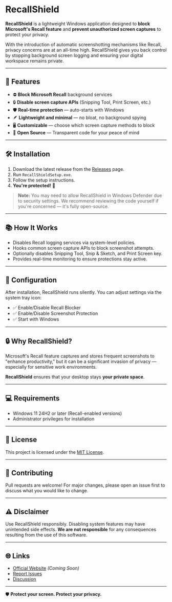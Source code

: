 # RecallShield

**RecallShield** is a lightweight Windows application designed to **block Microsoft's Recall feature** and **prevent unauthorized screen captures** to protect your privacy.

With the introduction of automatic screenshotting mechanisms like Recall, privacy concerns are at an all-time high. RecallShield gives you back control by stopping background screen logging and ensuring your digital workspace remains private.

---

## 🚀 Features

- ⛔ **Block Microsoft Recall** background services
- 🔒 **Disable screen capture APIs** (Snipping Tool, Print Screen, etc.)
- 🛡️ **Real-time protection** — auto-starts with Windows
- 🪶 **Lightweight and minimal** — no bloat, no background spying
- 🖥️ **Customizable** — choose which screen capture methods to block
- 📜 **Open Source** — Transparent code for your peace of mind

---

## 🛠️ Installation

1. Download the latest release from the [Releases](https://github.com/makalin/RecallShield/releases) page.
2. Run `RecallShieldSetup.exe`.
3. Follow the setup instructions.
4. **You're protected!** 🎯

> **Note:** You may need to allow RecallShield in Windows Defender due to security settings. We recommend reviewing the code yourself if you're concerned — it's fully open-source.

---

## 📚 How It Works

- Disables Recall logging services via system-level policies.
- Hooks common screen capture APIs to block screenshot attempts.
- Optionally disables Snipping Tool, Snip & Sketch, and Print Screen key.
- Provides real-time monitoring to ensure protections stay active.

---

## 🧩 Configuration

After installation, RecallShield runs silently. You can adjust settings via the system tray icon:

- ✅ Enable/Disable Recall Blocker
- ✅ Enable/Disable Screenshot Protection
- ✅ Start with Windows

---

## 🔒 Why RecallShield?

Microsoft's Recall feature captures and stores frequent screenshots to "enhance productivity," but it can be a significant invasion of privacy — especially for sensitive work environments.

**RecallShield** ensures that your desktop stays **your private space**.

---

## 💻 Requirements

- Windows 11 24H2 or later (Recall-enabled versions)
- Administrator privileges for installation

---

## 📄 License

This project is licensed under the [MIT License](LICENSE).

---

## 🙌 Contributing

Pull requests are welcome! For major changes, please open an issue first to discuss what you would like to change.

---

## ⚠️ Disclaimer

Use RecallShield responsibly. Disabling system features may have unintended side effects. **We are not responsible** for any consequences resulting from the use of this software.

---

## 🌐 Links

- [Official Website](https://recallshield.app) *(Coming Soon)*
- [Report Issues](https://github.com/makalin/RecallShield/issues)
- [Discussion](https://github.com/makalin/RecallShield/discussions)

---

🛡️ **Protect your screen. Protect your privacy.**

